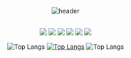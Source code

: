 <div align="center"> 

![header](https://capsule-render.vercel.app/api?type=venom&color=FFA500&height=150&section=header&text=jyjnote&fontColor=ffffff&fontSize=70&animation=fadeIn&fontAlignY=55&desc=%20&descAlignY=62&descAlign=62)


 <br/>
<img src="https://img.shields.io/badge/Spring%20Boot-6DB33F?style=for-the-badge&logo=SpringBoot&logoColor=white">
<img src="https://img.shields.io/badge/MySQL-4479A1?style=for-the-badge&logo=MySQL&logoColor=white">
<img src="https://img.shields.io/badge/VSCode-007ACC?style=for-the-badge&logo=VisualStudioCode&logoColor=white">
<img src="https://img.shields.io/badge/flask-%23000000?style=for-the-badge&logo=flask&logoColor=white">
<img src="https://img.shields.io/badge/PyTorch-EE4C2C?style=for-the-badge&logo=pytorch&logoColor=white">
<img src="https://img.shields.io/badge/Tableau-E97627?style=for-the-badge&logo=tableau&logoColor=white">
   <br/>
   
![Top Langs](http://github-profile-summary-cards.vercel.app/api/cards/stats?username=jyjnote&theme=transparent)
[![Top Langs](https://github-readme-stats.vercel.app/api/top-langs/?username=jyjnote&layout=donut&theme=transparent)](https://github.com/anuraghazra/github-readme-stats)
![Top Langs](http://github-profile-summary-cards.vercel.app/api/cards/profile-details?username=jyjnote&theme=transparent)
